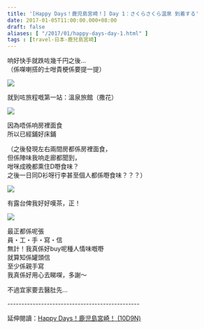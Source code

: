 ```yaml
---
title: '[Happy Days！鹿児島宮崎！] Day 1：さくらさくら温泉 到着する'
date: 2017-01-05T11:00:00.000+08:00
draft: false
aliases: [ "/2017/01/happy-days-day-1.html" ]
tags : [travel-日本-鹿兒島宮崎]
---
```


响好快手就跌咗幾千円之後...  
（係㗎喇搭的士咁貴梗係要提一提）  

![](/images/kojkmi1b.jpg)

就到咗旅程嘅第一站：溫泉旅館（撒花）  

![](/images/kojkmi1b1.jpg)

因為唔係响房裡面食  
所以已經鋪好床鋪  
  
（之後發現左右兩間房都係房裡面食，  
但係陣味我响走廊都聞到，  
咁咪成晚都熏住D嘢食味？  
之後一日同D衫呀行李甚至個人都係嘢食味？？？）  

![](/images/kojkmi1b2.jpg)

有露台俾我好好嘆茶，正！  

![](/images/kojkmi1b3.jpg)

最正都係呢張  
員・工・手・寫・信  
無計！我真係好buy呢種人情味嘅嘢  
就算知係罐頭信  
至少係親手寫  
我真係好用心去睇㗎，多謝～  
  
不過宜家要去醫肚先...  
  
\-----------------------------------------------  
  
延伸閱讀：[Happy Days！鹿児島宮崎！ (10D9N)](https://hidie.net/kojkmi10d9n/)
